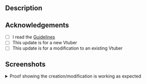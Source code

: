 ## Description 
<!-- A clear and detailed description of the changes, referencing issues if applicable -->

## Acknowledgements
- [ ] I read the [Guidelines](https://github.com/vtuberwiki/wiki/blob/main/.github/CONTRIBUTING.md)
- [ ] This update is for a new Vtuber
- [ ] This update is for a modification to an existing Vtuber

## Screenshots
<details>
<summary> Proof showing the creation/modification is working as expected </summary>

<!-- Add screenshots here -->

<!-- ![![screenshot](THIS A LINK)](THIS A LINK) -->

</details>
